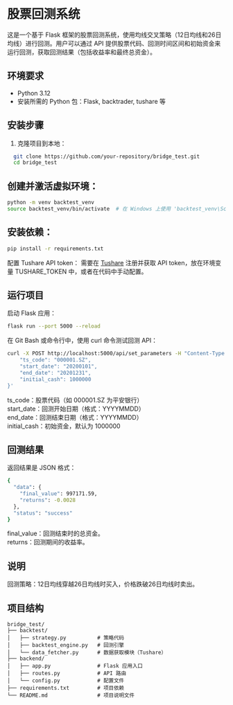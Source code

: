 # 股票回测系统

这是一个基于 Flask 框架的股票回测系统，使用均线交叉策略（12日均线和26日均线）进行回测。用户可以通过 API 提供股票代码、回测时间区间和初始资金来运行回测，获取回测结果（包括收益率和最终总资金）。

## 环境要求

- Python 3.12
- 安装所需的 Python 包：Flask, backtrader, tushare 等

## 安装步骤

1. 克隆项目到本地：
```bash
  git clone https://github.com/your-repository/bridge_test.git
  cd bridge_test
```
## 创建并激活虚拟环境：
  ```bash
  python -m venv backtest_venv
  source backtest_venv/bin/activate  # 在 Windows 上使用 'backtest_venv\Scripts\activate'
```
## 安装依赖：
  ```bash
  pip install -r requirements.txt
  ```
配置 Tushare API token：
需要在 [Tushare](https://tushare.pro) 注册并获取 API token，放在环境变量 TUSHARE_TOKEN 中，或者在代码中手动配置。

## 运行项目
启动 Flask 应用：
```bash
flask run --port 5000 --reload
```
在 Git Bash 或命令行中，使用 curl 命令测试回测 API：
  ```bash
  curl -X POST http://localhost:5000/api/set_parameters -H "Content-Type: application/json" -d '{ 
      "ts_code": "000001.SZ",
      "start_date": "20200101",
      "end_date": "20201231",
      "initial_cash": 1000000
  }'
  ```


ts_code：股票代码（如 000001.SZ 为平安银行）<br>
start_date：回测开始日期（格式：YYYYMMDD）<br>
end_date：回测结束日期（格式：YYYYMMDD）<br>
initial_cash：初始资金，默认为 1000000 <br>

## 回测结果
返回结果是 JSON 格式：
  ```bash
  {
    "data": {
      "final_value": 997171.59,
      "returns": -0.0028
    },
    "status": "success"
  }
  ```

final_value：回测结束时的总资金。<br>
returns：回测期间的收益率。

## 说明
回测策略：12日均线穿越26日均线时买入，价格跌破26日均线时卖出。

## 项目结构

```text
bridge_test/
├── backtest/
│   ├── strategy.py          # 策略代码
│   ├── backtest_engine.py   # 回测引擎
│   └── data_fetcher.py      # 数据获取模块（Tushare）
├── backend/
│   ├── app.py               # Flask 应用入口
│   ├── routes.py            # API 路由
│   └── config.py            # 配置文件
├── requirements.txt         # 项目依赖
└── README.md                # 项目说明文件
